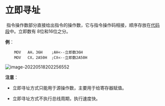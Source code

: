 # 立即寻址

​	指令操作数部分直接给出指令的操作数，它与指令操作码相接，顺序存放在[代码段]()中。立即数有 8位和16位之分。

**例**：

```
	MOV   AH，36H	;AH<--立即数36H
	MOV   CX，2A50H	;CX<--立即数2A50H
```

![image-20220518202256552](D:/Data/typora/photo/image-20220518202256552.png)

**注意**： 

- 立即寻址方式只能用于源操作数，主要用于给寄存器赋值。

- 立即寻址方式不执行总线周期，执行速度快。